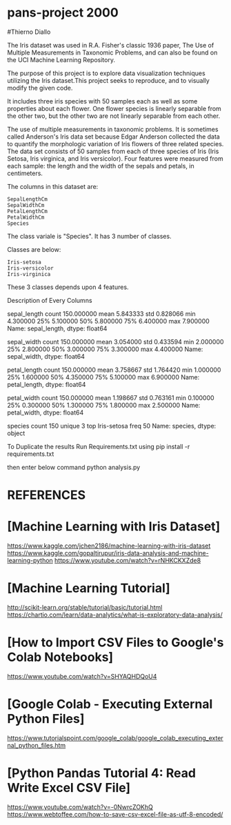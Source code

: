 # pans-project 2000
#Thierno Diallo

The Iris dataset was used in R.A. Fisher's classic 1936 paper, The Use of Multiple Measurements in Taxonomic Problems, and can also be found on the UCI Machine Learning Repository.

The purpose of this project is to explore data visualization techniques utilizing the Iris dataset.This project seeks to reproduce, and to visually modify the given code.

It includes three iris species with 50 samples each as well as some properties about each flower. One flower species is linearly separable from the other two, but the other two are not linearly separable from each other.

The use of multiple measurements in taxonomic problems. It is sometimes called Anderson's Iris data set because Edgar Anderson collected the data to quantify the morphologic variation of Iris flowers of three related species. The data set consists of 50 samples from each of three species of Iris (Iris Setosa, Iris virginica, and Iris versicolor). Four features were measured from each sample: the length and the width of the sepals and petals, in centimeters.

The columns in this dataset are:

    SepalLengthCm
    SepalWidthCm
    PetalLengthCm
    PetalWidthCm
    Species


The class variale is "Species". It has 3 number of classes.

Classes are below:

	Iris-setosa
	Iris-versicolor
	Iris-virginica

These 3 classes depends upon 4 features.

Description of Every Columns

sepal_length
count    150.000000
mean       5.843333
std        0.828066
min        4.300000
25%        5.100000
50%        5.800000
75%        6.400000
max        7.900000
Name: sepal_length, dtype: float64

sepal_width
count    150.000000
mean       3.054000
std        0.433594
min        2.000000
25%        2.800000
50%        3.000000
75%        3.300000
max        4.400000
Name: sepal_width, dtype: float64

petal_length
count    150.000000
mean       3.758667
std        1.764420
min        1.000000
25%        1.600000
50%        4.350000
75%        5.100000
max        6.900000
Name: petal_length, dtype: float64

petal_width
count    150.000000
mean       1.198667
std        0.763161
min        0.100000
25%        0.300000
50%        1.300000
75%        1.800000
max        2.500000
Name: petal_width, dtype: float64

species
count             150
unique              3
top       Iris-setosa
freq               50
Name: species, dtype: object

To Duplicate the results
Run Requirements.txt
using pip install -r requirements.txt

then enter below command
python analysis.py

# REFERENCES 
# [Machine Learning with Iris Dataset]
 https://www.kaggle.com/jchen2186/machine-learning-with-iris-dataset
https://www.kaggle.com/gopaltirupur/iris-data-analysis-and-machine-learning-python
https://www.youtube.com/watch?v=rNHKCKXZde8
# [Machine Learning Tutorial]
http://scikit-learn.org/stable/tutorial/basic/tutorial.html
https://chartio.com/learn/data-analytics/what-is-exploratory-data-analysis/
# [How to Import CSV Files to Google's Colab Notebooks]
https://www.youtube.com/watch?v=SHYAQHDQoU4
# [Google Colab - Executing External Python Files]
https://www.tutorialspoint.com/google_colab/google_colab_executing_external_python_files.htm
 

# [Python Pandas Tutorial 4: Read Write Excel CSV File]
https://www.youtube.com/watch?v=-0NwrcZOKhQ
https://www.webtoffee.com/how-to-save-csv-excel-file-as-utf-8-encoded/
